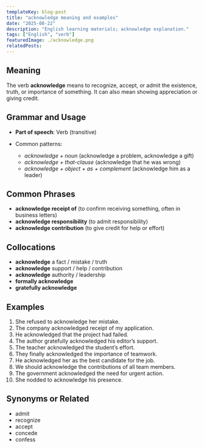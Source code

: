 ```yaml
---
templateKey: blog-post
title: "acknowledge meaning and examples"
date: "2025-08-22"
description: "English learning materials; acknowledge explanation."
tags: ["English", "verb"]
featuredImage: ./acknowledge.png
relatedPosts:
---
```


## Meaning

The verb **acknowledge** means to recognize, accept, or admit the existence, truth, or importance of something. It can also mean showing appreciation or giving credit.

## Grammar and Usage

- **Part of speech**: Verb (transitive)
- Common patterns:

  - _acknowledge + noun_ (acknowledge a problem, acknowledge a gift)
  - _acknowledge + that-clause_ (acknowledge that he was wrong)
  - _acknowledge + object + as + complement_ (acknowledge him as a leader)

## Common Phrases

- **acknowledge receipt of** (to confirm receiving something, often in business letters)
- **acknowledge responsibility** (to admit responsibility)
- **acknowledge contribution** (to give credit for help or effort)

## Collocations

- **acknowledge** a fact / mistake / truth
- **acknowledge** support / help / contribution
- **acknowledge** authority / leadership
- **formally acknowledge**
- **gratefully acknowledge**

## Examples

1. She refused to acknowledge her mistake.
2. The company acknowledged receipt of my application.
3. He acknowledged that the project had failed.
4. The author gratefully acknowledged his editor’s support.
5. The teacher acknowledged the student’s effort.
6. They finally acknowledged the importance of teamwork.
7. He acknowledged her as the best candidate for the job.
8. We should acknowledge the contributions of all team members.
9. The government acknowledged the need for urgent action.
10. She nodded to acknowledge his presence.

## Synonyms or Related

- admit
- recognize
- accept
- concede
- confess
